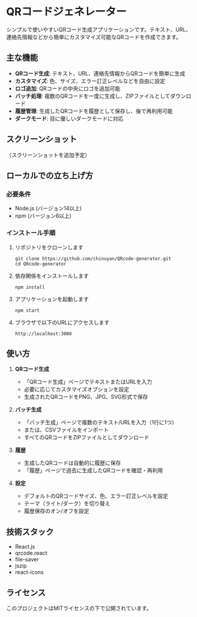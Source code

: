 # QRコードジェネレーター

シンプルで使いやすいQRコード生成アプリケーションです。テキスト、URL、連絡先情報などから簡単にカスタマイズ可能なQRコードを作成できます。

## 主な機能

- **QRコード生成**: テキスト、URL、連絡先情報からQRコードを簡単に生成
- **カスタマイズ**: 色、サイズ、エラー訂正レベルなどを自由に設定
- **ロゴ追加**: QRコードの中央にロゴを追加可能
- **バッチ処理**: 複数のQRコードを一度に生成し、ZIPファイルとしてダウンロード
- **履歴管理**: 生成したQRコードを履歴として保存し、後で再利用可能
- **ダークモード**: 目に優しいダークモードに対応

## スクリーンショット

（スクリーンショットを追加予定）

## ローカルでの立ち上げ方

### 必要条件

- Node.js (バージョン14以上)
- npm (バージョン6以上)

### インストール手順

1. リポジトリをクローンします
   ```
   git clone https://github.com/chinuyan/QRcode-generator.git
   cd QRcode-generator
   ```

2. 依存関係をインストールします
   ```
   npm install
   ```

3. アプリケーションを起動します
   ```
   npm start
   ```

4. ブラウザで以下のURLにアクセスします
   ```
   http://localhost:3000
   ```

## 使い方

1. **QRコード生成**
   - 「QRコード生成」ページでテキストまたはURLを入力
   - 必要に応じてカスタマイズオプションを設定
   - 生成されたQRコードをPNG、JPG、SVG形式で保存

2. **バッチ生成**
   - 「バッチ生成」ページで複数のテキスト/URLを入力（1行に1つ）
   - または、CSVファイルをインポート
   - すべてのQRコードをZIPファイルとしてダウンロード

3. **履歴**
   - 生成したQRコードは自動的に履歴に保存
   - 「履歴」ページで過去に生成したQRコードを確認・再利用

4. **設定**
   - デフォルトのQRコードサイズ、色、エラー訂正レベルを設定
   - テーマ（ライト/ダーク）を切り替え
   - 履歴保存のオン/オフを設定

## 技術スタック

- React.js
- qrcode.react
- file-saver
- jszip
- react-icons

## ライセンス

このプロジェクトはMITライセンスの下で公開されています。
